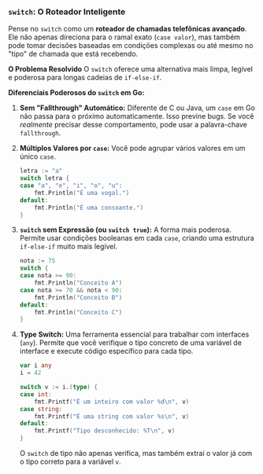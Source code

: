 ### **`switch`: O Roteador Inteligente**

Pense no `switch` como um **roteador de chamadas telefônicas avançado**. Ele não apenas direciona para o ramal exato (`case valor`), mas também pode tomar decisões baseadas em condições complexas ou até mesmo no "tipo" de chamada que está recebendo.

**O Problema Resolvido**
O `switch` oferece uma alternativa mais limpa, legível e poderosa para longas cadeias de `if-else-if`.

**Diferenciais Poderosos do `switch` em Go:**

1.  **Sem "Fallthrough" Automático:** Diferente de C ou Java, um `case` em Go não passa para o próximo automaticamente. Isso previne bugs. Se você *realmente* precisar desse comportamento, pode usar a palavra-chave `fallthrough`.

2.  **Múltiplos Valores por `case`:** Você pode agrupar vários valores em um único `case`.
    ```go
    letra := "a"
    switch letra {
    case "a", "e", "i", "o", "u":
        fmt.Println("É uma vogal.")
    default:
        fmt.Println("É uma consoante.")
    }
    ```

3.  **`switch` sem Expressão (ou `switch true`):** A forma mais poderosa. Permite usar condições booleanas em cada `case`, criando uma estrutura `if-else-if` muito mais legível.
    ```go
    nota := 75
    switch {
    case nota >= 90:
        fmt.Println("Conceito A")
    case nota >= 70 && nota < 90:
        fmt.Println("Conceito B")
    default:
        fmt.Println("Conceito C")
    }
    ```

4.  **Type Switch:** Uma ferramenta essencial para trabalhar com interfaces (`any`). Permite que você verifique o tipo concreto de uma variável de interface e execute código específico para cada tipo.
    ```go
    var i any
    i = 42

    switch v := i.(type) {
    case int:
        fmt.Printf("É um inteiro com valor %d\n", v)
    case string:
        fmt.Printf("É uma string com valor %s\n", v)
    default:
        fmt.Printf("Tipo desconhecido: %T\n", v)
    }
    ```
    O `switch` de tipo não apenas verifica, mas também extrai o valor já com o tipo correto para a variável `v`.